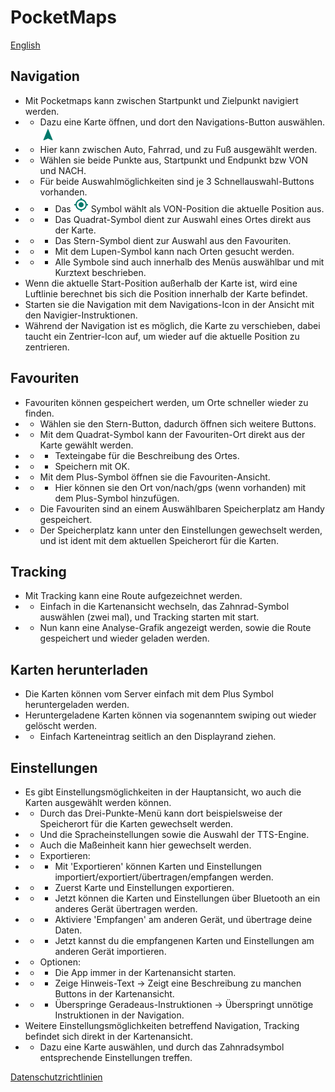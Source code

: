 # PocketMaps

[English](https://github.com/junjunguo/PocketMaps/blob/master/documentation/index.md)

## Navigation
- Mit Pocketmaps kann zwischen Startpunkt und Zielpunkt navigiert werden.
- - Dazu eine Karte öffnen, und dort den Navigations-Button auswählen. ![](../PocketMaps/app/src/main/res/drawable-mdpi/ic_navigation_black_24dp.png)
- - Hier kann zwischen Auto, Fahrrad, und zu Fuß ausgewählt werden.
- - Wählen sie beide Punkte aus, Startpunkt und Endpunkt bzw VON und NACH.
- - Für beide Auswahlmöglichkeiten sind je 3 Schnellauswahl-Buttons vorhanden.
- - - Das ![](../PocketMaps/app/src/main/res/drawable-mdpi/ic_my_location_dark_24dp.png) Symbol wählt als VON-Position die aktuelle Position aus.
- - - Das Quadrat-Symbol dient zur Auswahl eines Ortes direkt aus der Karte.
- - - Das Stern-Symbol dient zur Auswahl aus den Favouriten.
- - - Mit dem Lupen-Symbol kann nach Orten gesucht werden.
- - - Alle Symbole sind auch innerhalb des Menüs auswählbar und mit Kurztext beschrieben.
- Wenn die aktuelle Start-Position außerhalb der Karte ist, wird eine Luftlinie berechnet bis sich die Position innerhalb der Karte befindet.
- Starten sie die Navigation mit dem Navigations-Icon in der Ansicht mit den Navigier-Instruktionen.
- Während der Navigation ist es möglich, die Karte zu verschieben, dabei taucht ein Zentrier-Icon auf, um wieder auf die aktuelle Position zu zentrieren.

## Favouriten
- Favouriten können gespeichert werden, um Orte schneller wieder zu finden.
- - Wählen sie den Stern-Button, dadurch öffnen sich weitere Buttons.
- - Mit dem Quadrat-Symbol kann der Favouriten-Ort direkt aus der Karte gewählt werden.
- - - Texteingabe für die Beschreibung des Ortes.
- - - Speichern mit OK.
- - Mit dem Plus-Symbol öffnen sie die Favouriten-Ansicht.
- - - Hier können sie den Ort von/nach/gps (wenn vorhanden) mit dem Plus-Symbol hinzufügen.
- - Die Favouriten sind an einem Auswählbaren Speicherplatz am Handy gespeichert.
- - Der Speicherplatz kann unter den Einstellungen gewechselt werden, und ist ident mit dem aktuellen Speicherort für die Karten.

## Tracking
- Mit Tracking kann eine Route aufgezeichnet werden.
- - Einfach in die Kartenansicht wechseln, das Zahnrad-Symbol auswählen (zwei mal), und Tracking starten mit start.
- - Nun kann eine Analyse-Grafik angezeigt werden, sowie die Route gespeichert und wieder geladen werden.

## Karten herunterladen
- Die Karten können vom Server einfach mit dem Plus Symbol heruntergeladen werden.
- Heruntergeladene Karten können via sogenanntem swiping out wieder gelöscht werden.
- - Einfach Karteneintrag seitlich an den Displayrand ziehen.

## Einstellungen
- Es gibt Einstellungsmöglichkeiten in der Hauptansicht, wo auch die Karten ausgewählt werden können.
- - Durch das Drei-Punkte-Menü kann dort beispielsweise der Speicherort für die Karten gewechselt werden.
- - Und die Spracheinstellungen sowie die Auswahl der TTS-Engine.
- - Auch die Maßeinheit kann hier gewechselt werden.
- - Exportieren:
- - - Mit 'Exportieren' können Karten und Einstellungen importiert/exportiert/übertragen/empfangen werden.
- - - Zuerst Karte und Einstellungen exportieren.
- - - Jetzt können die Karten und Einstellungen über Bluetooth an ein anderes Gerät übertragen werden.
- - - Aktiviere 'Empfangen' am anderen Gerät, und übertrage deine Daten.
- - - Jetzt kannst du die empfangenen Karten und Einstellungen am anderen Gerät importieren.
- - Optionen:
- - - Die App immer in der Kartenansicht starten.
- - - Zeige Hinweis-Text -> Zeigt eine Beschreibung zu manchen Buttons in der Kartenansicht.
- - - Überspringe Geradeaus-Instruktionen -> Überspringt unnötige Instruktionen in der Navigation.
- Weitere Einstellungsmöglichkeiten betreffend Navigation, Tracking befindet sich direkt in der Kartenansicht.
- - Dazu eine Karte auswählen, und durch das Zahnradsymbol entsprechende Einstellungen treffen.

[Datenschutzrichtlinien](https://github.com/junjunguo/PocketMaps/blob/master/documentation/privacy_policy-de.md)
